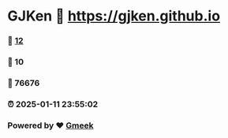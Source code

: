 # GJKen :link: https://gjken.github.io 
### :page_facing_up: [12](https://gjken.github.io/tag.html) 
### :speech_balloon: 10 
### :hibiscus: 76676 
### :alarm_clock: 2025-01-11 23:55:02 
### Powered by :heart: [Gmeek](https://github.com/Meekdai/Gmeek)
